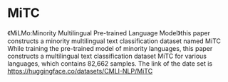 # MiTC
《MiLMo:Minority Multilingual Pre-trained Language Model》this paper constructs a minority multilingual text classification dataset named MiTC
 While training the pre-trained model of minority languages,
 this paper constructs a multilingual text classification dataset
 MiTC for various languages, which contains 82,662 samples.
The link of the date set is https://huggingface.co/datasets/CMLI-NLP/MiTC
